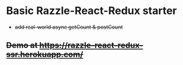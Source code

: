 # Basic Razzle-React-Redux starter

* <s>add real-world async getCount & postCount<s>

## Demo at https://razzle-react-redux-ssr.herokuapp.com/
